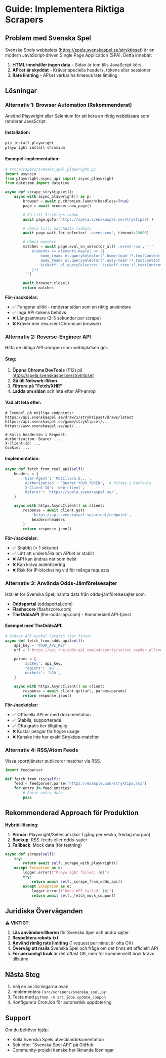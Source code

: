 # Guide: Implementera Riktiga Scrapers

## Problem med Svenska Spel

Svenska Spels webbplats (https://spela.svenskaspel.se/stryktipset) är en modern JavaScript-driven Single Page Application (SPA). Detta innebär:

1. **HTML innehåller ingen data** - Sidan är tom tills JavaScript körs
2. **API:et är skyddat** - Kräver speciella headers, tokens eller sessioner
3. **Rate limiting** - API:et verkar ha timeout/rate limiting

## Lösningar

### Alternativ 1: Browser Automation (Rekommenderat)

Använd Playwright eller Selenium för att köra en riktig webbläsare som renderar JavaScript.

#### Installation:

```bash
pip install playwright
playwright install chromium
```

#### Exempel-implementation:

```python
# src/scrapers/svenska_spel_playwright.py
import asyncio
from playwright.async_api import async_playwright
from datetime import datetime

async def scrape_stryktipset():
    async with async_playwright() as p:
        browser = await p.chromium.launch(headless=True)
        page = await browser.new_page()

        # Gå till Stryktips-sidan
        await page.goto('https://spela.svenskaspel.se/stryktipset')

        # Vänta tills matchdata laddats
        await page.wait_for_selector('.event-row', timeout=10000)

        # Hämta matcher
        matches = await page.eval_on_selector_all('.event-row', '''
            elements => elements.map(el => ({
                home_team: el.querySelector('.home-team')?.textContent,
                away_team: el.querySelector('.away-team')?.textContent,
                kickoff: el.querySelector('.kickoff-time')?.textContent,
            }))
        ''')

        await browser.close()
        return matches
```

**För-/nackdelar:**
- ✅ Fungerar alltid - renderar sidan som en riktig användare
- ✅ Inga API-tokens behövs
- ❌ Långsammare (2-5 sekunder per scrape)
- ❌ Kräver mer resurser (Chromium browser)

### Alternativ 2: Reverse-Engineer API

Hitta de riktiga API-anropen som webbplatsen gör.

#### Steg:

1. **Öppna Chrome DevTools** (F12) på https://spela.svenskaspel.se/stryktipset
2. **Gå till Network-fliken**
3. **Filtrera på "Fetch/XHR"**
4. **Ladda om sidan** och leta efter API-anrop

#### Vad att leta efter:

```
# Exempel på möjliga endpoints:
https://api.svenskaspel.se/draw/1/stryktipset/draws/latest
https://api.svenskaspel.se/game/stryktipset/...
https://www.svenskaspel.se/api/...

# Kolla headersen i Request:
Authorization: Bearer ...
X-Client-Id: ...
Cookie: ...
```

#### Implementation:

```python
async def fetch_from_real_api(self):
    headers = {
        'User-Agent': 'Mozilla/5.0...',
        'Authorization': 'Bearer YOUR_TOKEN',  # Hittas i DevTools
        'X-Client-Id': 'web-client',
        'Referer': 'https://spela.svenskaspel.se/',
    }

    async with httpx.AsyncClient() as client:
        response = await client.get(
            'https://api.svenskaspel.se/actual/endpoint',
            headers=headers
        )
        return response.json()
```

**För-/nackdelar:**
- ✅ Snabbt (< 1 sekund)
- ✅ Lätt att underhålla om API:et är stabilt
- ❌ API kan ändras när som helst
- ❌ Kan kräva autentisering
- ❌ Risk för IP-blockering vid för många requests

### Alternativ 3: Använda Odds-Jämförelsesajter

Istället för Svenska Spel, hämta data från odds-jämförelsesajter som:

- **Oddsportal** (oddsportal.com)
- **Flashscore** (flashscore.com)
- **TheOddsAPI** (the-odds-api.com) - Kommersiell API-tjänst

#### Exempel med TheOddsAPI:

```python
# Kräver API-nyckel (gratis tier finns)
async def fetch_from_odds_api(self):
    api_key = 'YOUR_API_KEY'
    url = f'https://api.the-odds-api.com/v4/sports/soccer_sweden_allsvenskan/odds'

    params = {
        'apiKey': api_key,
        'regions': 'eu',
        'markets': 'h2h',
    }

    async with httpx.AsyncClient() as client:
        response = await client.get(url, params=params)
        return response.json()
```

**För-/nackdelar:**
- ✅ Officiella API:er med dokumentation
- ✅ Stabila, supporterade
- ✅ Ofta gratis tier tillgänglig
- ❌ Kostar pengar för högre usage
- ❌ Kanske inte har exakt Stryktips-matcher

### Alternativ 4: RSS/Atom Feeds

Vissa sporttjänster publicerar matcher via RSS.

```python
import feedparser

def fetch_from_rss(self):
    feed = feedparser.parse('https://example.com/stryktips.rss')
    for entry in feed.entries:
        # Parse entry data
        pass
```

## Rekommenderad Approach för Produktion

**Hybrid-lösning:**

1. **Primär**: Playwright/Selenium (kör 1 gång per vecka, fredag morgon)
2. **Backup**: RSS-feeds eller odds-sajter
3. **Fallback**: Mock data (för testning)

```python
async def scrape(self):
    try:
        return await self._scrape_with_playwright()
    except Exception as e:
        logger.error(f"Playwright failed: {e}")
        try:
            return await self._scrape_from_odds_api()
        except Exception as e:
            logger.error(f"Odds API failed: {e}")
            return await self._fetch_mock_coupon()
```

## Juridiska Överväganden

⚠️ **VIKTIGT**:

1. **Läs användarvillkoren** för Svenska Spel och andra sajter
2. **Respektera robots.txt**
3. **Använd rimlig rate limiting** (1 request per minut är ofta OK)
4. **Överväg att maila** Svenska Spel och fråga om det finns ett officiellt API
5. **För personligt bruk** är det oftast OK, men för kommersiellt bruk krävs tillstånd

## Nästa Steg

1. Välj en av lösningarna ovan
2. Implementera i `src/scrapers/svenska_spel.py`
3. Testa med `python -m src.jobs.update_coupon`
4. Konfigurera CronJob för automatisk uppdatering

## Support

Om du behöver hjälp:
- Kolla Svenska Spels utvecklardokumentation
- Sök efter "Svenska Spel API" på GitHub
- Community-projekt kanske har liknande lösningar
